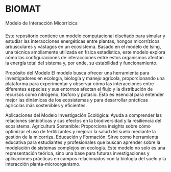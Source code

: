 # BIOMAT

Modelo de Interacción Micorrícica
###
Este repositorio contiene un modelo computacional diseñado para simular y estudiar las interacciones energéticas entre plantas, hongos micorrízicos arbusculares y vástagos en un ecosistema. Basado en el modelo de Ising, una técnica ampliamente utilizada en física estadística, este modelo explora cómo las configuraciones de interacciones entre estos organismos afectan la energía total del sistema y, por ende, su estabilidad y funcionamiento.

Propósito del Modelo
El modelo busca ofrecer una herramienta para investigadores en ecología, biología y manejo agrícola, proporcionando una plataforma para experimentar y observar cómo las interacciones entre diferentes especies y sus entornos afectan el flujo y la distribución de recursos como nitrógeno, fósforo y potasio. Esto es esencial para entender mejor las dinámicas de los ecosistemas y para desarrollar prácticas agrícolas más sostenibles y eficientes.

Aplicaciones del Modelo
Investigación Ecológica: Ayuda a comprender las relaciones simbióticas y sus efectos en la biodiversidad y la resiliencia del ecosistema.
Agricultura Sostenible: Proporciona insights sobre cómo optimizar el uso de fertilizantes y mejorar la salud del suelo mediante la gestión de la micorriza.
Educación y Formación: Sirve como herramienta educativa para estudiantes y profesionales que buscan aprender sobre la modelación de sistemas complejos en ecología.
Este modelo no solo es una representación teórica, sino una base para futuras investigaciones y aplicaciones prácticas en campos relacionados con la biología del suelo y la interacción planta-microorganismo.
